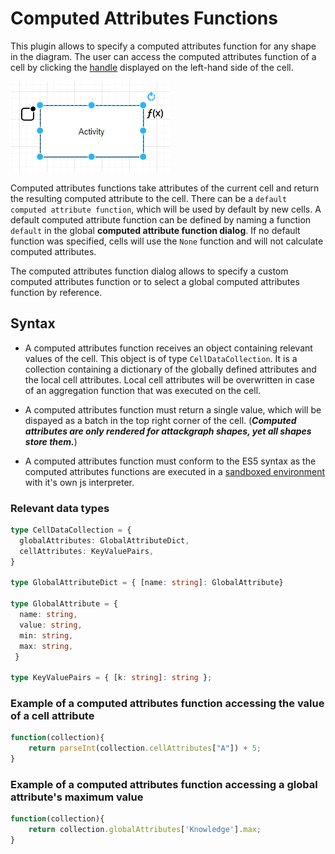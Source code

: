 # Computed Attributes Functions

This plugin allows to specify a computed attributes function for any shape in the diagram. The user can access the computed attributes function of a cell by clicking the [handle](plugin.md#ui) displayed on the left-hand side of the cell. 

![image of cell handles](images/CellHandles.png)

Computed attributes functions take attributes of the current cell and return the resulting computed attribute to the cell. There can be a `default computed attribute function`, which will be used by default by new cells. A default computed attribute function can be defined by naming a function `default` in the global **computed attribute function dialog**. If no default function was specified, cells will use the `None` function and will not calculate computed attributes.

The computed attributes function dialog allows to specify a custom computed attributes function or to select a global computed attributes function by reference.

## Syntax
- A computed attributes function receives an object containing relevant values of the cell. This object is of type `CellDataCollection`. It is a collection containing a dictionary of the globally defined attributes and the local cell attributes. Local cell attributes will be overwritten in case of an aggregation function that was executed on the cell.
- A computed attributes function must return a single value, which will be dispayed as a batch in the top right corner of the cell. (***Computed attributes are only rendered for attackgraph shapes, yet all shapes store them.***)

- A computed attributes function must conform to the ES5 syntax as the computed attributes functions are executed in a [sandboxed environment](https://github.com/NeilFraser/JS-Interpreter) with it's own js interpreter.

### Relevant data types
```ts
type CellDataCollection = {
  globalAttributes: GlobalAttributeDict,
  cellAttributes: KeyValuePairs,
}

type GlobalAttributeDict = { [name: string]: GlobalAttribute}

type GlobalAttribute = { 
  name: string,
  value: string,
  min: string,
  max: string,
 }

type KeyValuePairs = { [k: string]: string };
```

### Example of a computed attributes function accessing the value of a cell attribute
```js
function(collection){
    return parseInt(collection.cellAttributes["A"]) + 5;
}
```

### Example of a computed attributes function accessing a global attribute's maximum value
```js
function(collection){
    return collection.globalAttributes['Knowledge'].max;
}
```
